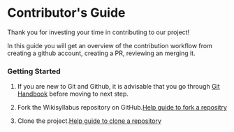 # Contributor's Guide

Thank you for investing your time in contributing to our project!

In this guide you will get an overview of the contribution workflow from creating a github account, creating a PR, reviewing an merging it.

### Getting Started
1. If you are new to Git and Github, it is advisable that you go through [Git Handbook](https://guides.github.com/introduction/git-handbook/) before moving to next step.  

2. Fork the Wikisyllabus repository on GitHub.[Help guide to fork a repositry](https://github.com/Angelrose19/WikiSyllabus/blob/main/Git%20%26%20GitHub%20Basics.md/Clone.md)  
 
3. Clone the project.[Help guide to clone a repository](https://github.com/Angelrose19/WikiSyllabus/blob/main/Git%20%26%20GitHub%20Basics.md/Clone.md)  
 
 


